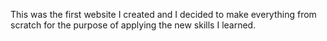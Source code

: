 This was the first website I created and I decided to make everything from scratch for the purpose of applying the new skills I learned.
